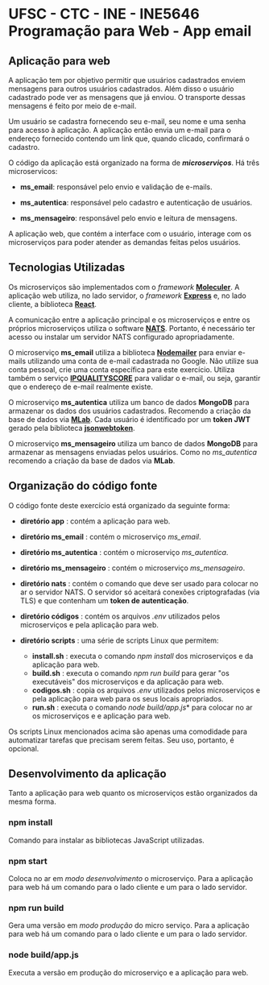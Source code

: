 # UFSC - CTC - INE - INE5646 Programação para Web - App email

## Aplicação para web

A aplicação tem por objetivo permitir que usuários cadastrados enviem mensagens para outros usuários cadastrados. Além disso o usuário cadastrado pode ver as mensagens que já enviou. O transporte dessas mensagens é feito por meio de e-mail.

Um usuário se cadastra fornecendo seu e-mail, seu  nome e uma senha para acesso à aplicação. A aplicação então envia um e-mail para o endereço fornecido contendo um link que, quando clicado, confirmará o cadastro.

O código da aplicação está organizado na forma de ***microserviços***. Há três microservicos:

* **ms_email**: responsável pelo envio e validação de e-mails.

* **ms_autentica**: responsável pelo cadastro e autenticação de usuários.

* **ms_mensageiro**: responsável pelo envio e leitura de mensagens.

A aplicação web, que contém a interface com o usuário, interage com os microserviços para poder atender as demandas feitas pelos usuários.

## Tecnologias Utilizadas

Os microserviços são implementados com o *framework* **[Moleculer](https://moleculer.services/)**. A aplicação web utiliza, no lado servidor, o *framework* **[Express](https://expressjs.com/)** e, no lado cliente, a biblioteca **[React](https://pt-br.reactjs.org/)**.

A comunicação entre a aplicação principal e os microserviços e entre os próprios microserviços utiliza o software **[NATS](https://nats.io/)**. Portanto, é necessário ter acesso ou instalar  um servidor NATS configurado apropriadamente.

O microserviço **ms_email** utiliza a biblioteca **[Nodemailer](https://nodemailer.com/about/)** para enviar e-mails utilizando uma conta de e-mail cadastrada no Google. Não utilize sua conta pessoal, crie uma conta específica para este exercício. Utiliza também o serviço **[IPQUALITYSCORE](https://www.ipqualityscore.com/documentation/email-validation/overview)** para validar o e-mail, ou seja, garantir que o endereço de e-mail realmente existe.

O microserviço **ms_autentica** utiliza um banco de dados **MongoDB** para armazenar os dados dos usuários cadastrados. Recomendo a criação da base de dados via **[MLab](https://mlab.com/)**. Cada usuário é identificado por um **token JWT** gerado pela biblioteca **[jsonwebtoken](https://github.com/auth0/node-jsonwebtoken#readme)**.

O microserviço **ms_mensageiro** utiliza um banco de dados **MongoDB** para armazenar as mensagens enviadas pelos usuários. Como no *ms_autentica* recomendo a criação da base de dados via **MLab**.

## Organização do código fonte

O código fonte deste exercício está organizado da seguinte forma:

* **diretório app** : contém a aplicação para web.

* **diretório ms_email** : contém o microserviço *ms_email*.

* **diretório ms_autentica** : contém o microserviço *ms_autentica*.

* **diretório ms_mensageiro** : contém o microserviço *ms_mensageiro*.

* **diretório nats** :  contém o comando que deve ser usado para colocar no ar o servidor NATS. O servidor só aceitará conexões criptografadas (via TLS) e que contenham um **token de autenticação**.

* **diretório códigos** : contém os arquivos *.env*  utilizados pelos microserviços e pela aplicação para web.

* **diretório scripts** : uma série de scripts Linux que permitem:
  * **install.sh** : executa o comando *npm install* dos microserviços e da aplicação para web.
  * **build.sh** : executa o comando *npm run build* para gerar "os executáveis" dos microserviços e da aplicação para web.
  * **codigos.sh** : copia os arquivos *.env* utilizados pelos microserviços e pela aplicação para web para os seus locais apropriados.
  * **run.sh** : executa o comando *node build/app.js** para colocar no ar os microserviços e e aplicação para web.

Os scripts Linux mencionados acima são apenas uma comodidade para automatizar tarefas que precisam serem feitas. Seu uso, portanto, é opcional.

## Desenvolvimento da aplicação

Tanto a aplicação para web quanto os microserviços estão organizados da mesma forma.

### npm install

Comando para instalar as bibliotecas JavaScript utilizadas.

### npm start

Coloca no ar em *modo desenvolvimento* o microserviço. Para a aplicação para web há um comando para o lado cliente e um para o lado servidor.

### npm run build

Gera uma versão em *modo produção* do micro serviço. Para a aplicação para web há um comando para o lado cliente e um para o lado servidor.

### node build/app.js

Executa a versão em produção do microserviço e a aplicação para web.
